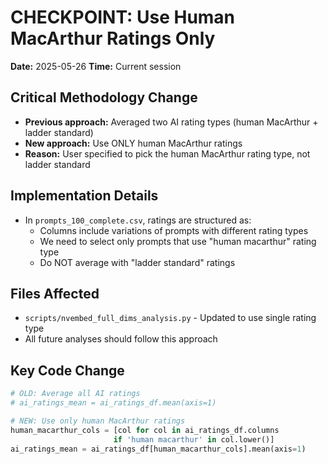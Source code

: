 # CHECKPOINT: Use Human MacArthur Ratings Only
**Date:** 2025-05-26
**Time:** Current session

## Critical Methodology Change
- **Previous approach:** Averaged two AI rating types (human MacArthur + ladder standard)
- **New approach:** Use ONLY human MacArthur ratings
- **Reason:** User specified to pick the human MacArthur rating type, not ladder standard

## Implementation Details
- In `prompts_100_complete.csv`, ratings are structured as:
  - Columns include variations of prompts with different rating types
  - We need to select only prompts that use "human macarthur" rating type
  - Do NOT average with "ladder standard" ratings

## Files Affected
- `scripts/nvembed_full_dims_analysis.py` - Updated to use single rating type
- All future analyses should follow this approach

## Key Code Change
```python
# OLD: Average all AI ratings
# ai_ratings_mean = ai_ratings_df.mean(axis=1)

# NEW: Use only human MacArthur ratings
human_macarthur_cols = [col for col in ai_ratings_df.columns 
                       if 'human macarthur' in col.lower()]
ai_ratings_mean = ai_ratings_df[human_macarthur_cols].mean(axis=1)
```